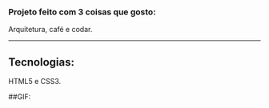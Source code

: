 ### Projeto feito com 3 coisas que gosto:
Arquitetura, café e codar. 
<hr>

## Tecnologias:
HTML5 e CSS3.

##GIF:
